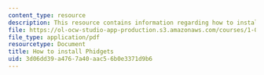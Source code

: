 ```yaml
---
content_type: resource
description: This resource contains information regarding how to install phidgets.
file: https://ol-ocw-studio-app-production.s3.amazonaws.com/courses/1-00-introduction-to-computers-and-engineering-problem-solving-spring-2012/3d06dd39a4767a40aac56b0e3371d9b6_MIT1_00S12_Phidget_Inst.pdf
file_type: application/pdf
resourcetype: Document
title: How to install Phidgets
uid: 3d06dd39-a476-7a40-aac5-6b0e3371d9b6
---
```

